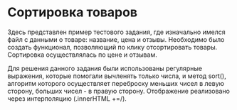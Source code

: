 # Сортировка товаров

Здесь представлен пример тестового задания, где изначально имелся файл с данными о товаре: название, цена и отзывы. Необходимо было создать функционал, позволяющий по клику отсортировать товары. Сортировка осуществлялась по цене и отзывам.  

Для решения данного задания были использованы регулярные выражения, которые помогали вычленять только числа, и метод sort(), алгоритм которого осуществляет переброску меньших чисел в левую сторону, больших чисел - в правую сторону. Отображение реализовано через интерполяцию (.innerHTML +=/).
